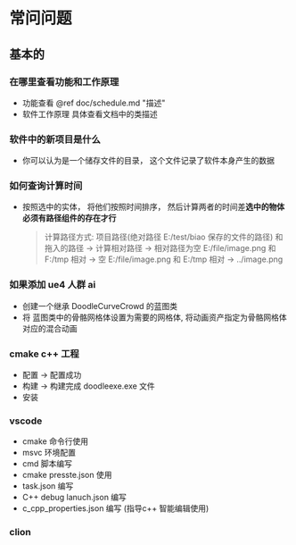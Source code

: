 # 常问问题

## 基本的

### 在哪里查看功能和工作原理

* 功能查看 @ref doc/schedule.md "描述"
* 软件工作原理 具体查看文档中的类描述

### 软件中的新项目是什么

* 你可以认为是一个储存文件的目录， 这个文件记录了软件本身产生的数据

### 如何查询计算时间

* 按照选中的实体， 将他们按照时间排序， 然后计算两者的时间差**选中的物体必须有路径组件的存在才行**
  > 计算路径方式:
  > 项目路径(绝对路径 E:/test/biao 保存的文件的路径) 和 拖入的路径 -> 计算相对路径 -> 相对路径为空
  > E:/file/image.png 和 F:/tmp 相对 -> 空
  > E:/file/image.png 和 E:/tmp 相对 -> ../image.png

### 如果添加 ue4 人群 ai

- 创建一个继承 DoodleCurveCrowd 的蓝图类
- 将 蓝图类中的骨骼网格体设置为需要的网格体, 将动画资产指定为骨骼网格体对应的混合动画

### cmake c++ 工程

- 配置 -> 配置成功
- 构建 -> 构建完成 doodleexe.exe 文件
- 安装

### vscode

- cmake 命令行使用
- msvc 环境配置
- cmd 脚本编写
- cmake presste.json 使用
- task.json 编写
- C++ debug lanuch.json 编写
- c_cpp_properties.json 编写 (指导c++ 智能编辑使用)

### clion 

